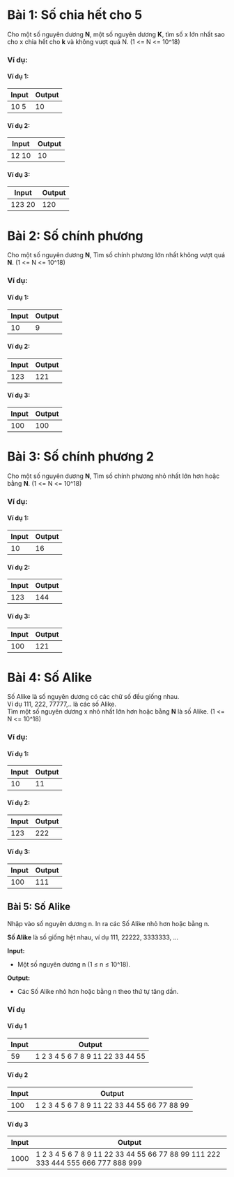 # Bài 1: Số chia hết cho 5

Cho một số nguyên dương **N**, một số nguyên dương **K**, tìm số x lớn nhất sao cho x chia hết cho **k** và không vượt quá N. (1 <= N <= 10^18)

### Ví dụ:

#### Ví dụ 1:

| Input | Output |
|-------|--------|
| 10 5    | 10     |

#### Ví dụ 2:

| Input | Output |
|-------|--------|
| 12 10    | 10     |

#### Ví dụ 3:

| Input | Output |
|-------|--------|
| 123 20    | 120      |

# Bài 2: Số chính phương

Cho một số nguyên dương **N**, Tìm số chính phương lớn nhất không vượt quá **N**. (1 <= N <= 10^18)

### Ví dụ:

#### Ví dụ 1:

| Input | Output |
|-------|--------|
| 10    | 9      |

#### Ví dụ 2:

| Input | Output |
|-------|--------|
| 123    | 121      |

#### Ví dụ 3:

| Input | Output |
|-------|--------|
| 100    | 100      |

# Bài 3: Số chính phương 2

Cho một số nguyên dương **N**, Tìm số chính phương nhỏ nhất lớn hơn hoặc bằng **N**. (1 <= N <= 10^18)

### Ví dụ:

#### Ví dụ 1:

| Input | Output |
|-------|--------|
| 10    | 16      |

#### Ví dụ 2:

| Input | Output |
|-------|--------|
| 123    | 144      |

#### Ví dụ 3:

| Input | Output |
|-------|--------|
| 100    | 121      |

# Bài 4: Số Alike

Số Alike là số nguyên dương có các chữ số đều giống nhau.<br>
Ví dụ 111, 222, 77777,.. là các số Alike.<br>
Tìm một số nguyên dương x nhỏ nhất lớn hơn hoặc bằng **N** là số Alike. (1 <= N <= 10^18)

### Ví dụ:

#### Ví dụ 1:

| Input | Output |
|-------|--------|
| 10    | 11      |

#### Ví dụ 2:

| Input | Output |
|-------|--------|
| 123    | 222      |

#### Ví dụ 3:

| Input | Output |
|-------|--------|
| 100    | 111      |


## Bài 5: Số Alike

Nhập vào số nguyên dương n. In ra các Số Alike nhỏ hơn hoặc bằng n.

**Số Alike** là số giống hệt nhau, ví dụ 111, 22222, 3333333, ...

**Input:**

- Một số nguyên dương n (1 ≤ n ≤ 10^18).

**Output:**

- Các Số Alike nhỏ hơn hoặc bằng n theo thứ tự tăng dần.

### Ví dụ

#### Ví dụ 1

| Input | Output |
|-------|--------|
| 59    | 1 2 3 4 5 6 7 8 9 11 22 33 44 55 |

#### Ví dụ 2

| Input | Output |
|-------|--------|
| 100   | 1 2 3 4 5 6 7 8 9 11 22 33 44 55 66 77 88 99 |

#### Ví dụ 3

| Input | Output |
|-------|--------|
| 1000  | 1 2 3 4 5 6 7 8 9 11 22 33 44 55 66 77 88 99 111 222 333 444 555 666 777 888 999 |

